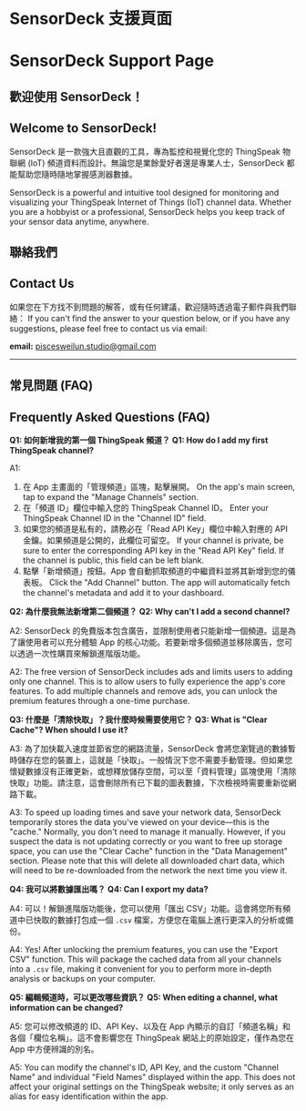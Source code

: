 # SensorDeck 支援頁面

# SensorDeck Support Page

## 歡迎使用 SensorDeck！

## Welcome to SensorDeck\!

SensorDeck 是一款強大且直觀的工具，專為監控和視覺化您的 ThingSpeak 物聯網 (IoT) 頻道資料而設計。無論您是業餘愛好者還是專業人士，SensorDeck 都能幫助您隨時隨地掌握感測器數據。

SensorDeck is a powerful and intuitive tool designed for monitoring and visualizing your ThingSpeak Internet of Things (IoT) channel data. Whether you are a hobbyist or a professional, SensorDeck helps you keep track of your sensor data anytime, anywhere.

## 聯絡我們

## Contact Us

如果您在下方找不到問題的解答，或有任何建議，歡迎隨時透過電子郵件與我們聯絡：
If you can't find the answer to your question below, or if you have any suggestions, please feel free to contact us via email:

**email:** piscesweilun.studio@gmail.com

-----

## 常見問題 (FAQ)

## Frequently Asked Questions (FAQ)

**Q1: 如何新增我的第一個 ThingSpeak 頻道？**
**Q1: How do I add my first ThingSpeak channel?**

A1:

1.  在 App 主畫面的「管理頻道」區塊，點擊展開。
    On the app's main screen, tap to expand the "Manage Channels" section.
2.  在「頻道 ID」欄位中輸入您的 ThingSpeak Channel ID。
    Enter your ThingSpeak Channel ID in the "Channel ID" field.
3.  如果您的頻道是私有的，請務必在「Read API Key」欄位中輸入對應的 API 金鑰。如果頻道是公開的，此欄位可留空。
    If your channel is private, be sure to enter the corresponding API key in the "Read API Key" field. If the channel is public, this field can be left blank.
4.  點擊「新增頻道」按鈕。App 會自動抓取頻道的中繼資料並將其新增到您的儀表板。
    Click the "Add Channel" button. The app will automatically fetch the channel's metadata and add it to your dashboard.

**Q2: 為什麼我無法新增第二個頻道？**
**Q2: Why can't I add a second channel?**

A2: SensorDeck 的免費版本包含廣告，並限制使用者只能新增一個頻道。這是為了讓使用者可以充分體驗 App 的核心功能。若要新增多個頻道並移除廣告，您可以透過一次性購買來解鎖進階版功能。

A2: The free version of SensorDeck includes ads and limits users to adding only one channel. This is to allow users to fully experience the app's core features. To add multiple channels and remove ads, you can unlock the premium features through a one-time purchase.

**Q3: 什麼是「清除快取」？我什麼時候需要使用它？**
**Q3: What is "Clear Cache"? When should I use it?**

A3: 為了加快載入速度並節省您的網路流量，SensorDeck 會將您瀏覽過的數據暫時儲存在您的裝置上，這就是「快取」。一般情況下您不需要手動管理。但如果您懷疑數據沒有正確更新，或想釋放儲存空間，可以至「資料管理」區塊使用「清除快取」功能。請注意，這會刪除所有已下載的圖表數據，下次檢視時需要重新從網路下載。

A3: To speed up loading times and save your network data, SensorDeck temporarily stores the data you've viewed on your device—this is the "cache." Normally, you don't need to manage it manually. However, if you suspect the data is not updating correctly or you want to free up storage space, you can use the "Clear Cache" function in the "Data Management" section. Please note that this will delete all downloaded chart data, which will need to be re-downloaded from the network the next time you view it.

**Q4: 我可以將數據匯出嗎？**
**Q4: Can I export my data?**

A4: 可以！解鎖進階版功能後，您可以使用「匯出 CSV」功能。這會將您所有頻道中已快取的數據打包成一個 `.csv` 檔案，方便您在電腦上進行更深入的分析或備份。

A4: Yes\! After unlocking the premium features, you can use the "Export CSV" function. This will package the cached data from all your channels into a `.csv` file, making it convenient for you to perform more in-depth analysis or backups on your computer.

**Q5: 編輯頻道時，可以更改哪些資訊？**
**Q5: When editing a channel, what information can be changed?**

A5: 您可以修改頻道的 ID、API Key、以及在 App 內顯示的自訂「頻道名稱」和各個「欄位名稱」。這不會影響您在 ThingSpeak 網站上的原始設定，僅作為您在 App 中方便辨識的別名。

A5: You can modify the channel's ID, API Key, and the custom "Channel Name" and individual "Field Names" displayed within the app. This does not affect your original settings on the ThingSpeak website; it only serves as an alias for easy identification within the app.